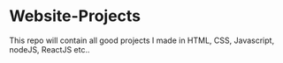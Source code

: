 # Website-Projects
This repo will contain all good projects I made in HTML, CSS, Javascript, nodeJS, ReactJS etc.. 
